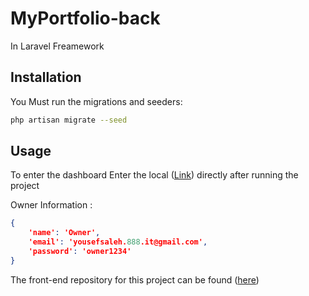 # MyPortfolio-back
In Laravel Freamework

## Installation

You Must run the migrations and seeders:
```bash
php artisan migrate --seed
```

## Usage

To enter the dashboard
Enter the local ([Link](http://127.0.0.1:8000)) directly after running the project


Owner Information :
```json
{
    'name': 'Owner',
    'email': 'yousefsaleh.888.it@gmail.com',
    'password': 'owner1234'
}
```
The front-end repository for this project can be found ([here](https://github.com/Ahmad-mh1999/portfolio-frontend-task.git))
